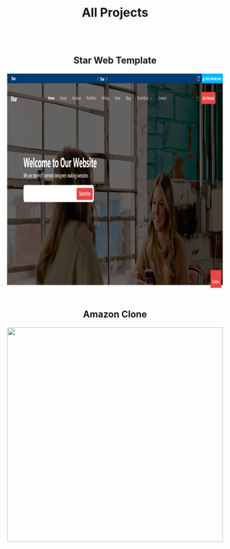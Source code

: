 <h1 align="center">All Projects</h1>
<br>
<br>

<h2 align="center">Star Web Template</h2>

<img src="./Complete Star Template/Star.png" alt="" width="100%" height="500">
<br>
<br>

<h2 align="center">Amazon Clone</h2>

<img src="https://github.com/Ibrahim-Develops/html-css-projects/blob/main/Amazon%20Clone/Amazon.png" alt="" width="100%" height="500">
